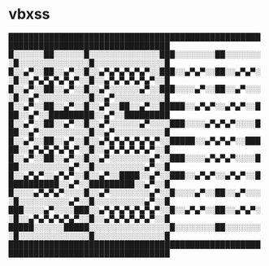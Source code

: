 # vbxss
██████████████████████████████████████████████████████████████████████████████████
█░░░░░░██░░░░░░█░░░░░░░░░░░░░░███░░░░░░░░██░░░░░░░░█░░░░░░░░░░░░░░█░░░░░░░░░░░░░░█
█░░▄▀░░██░░▄▀░░█░░▄▀▄▀▄▀▄▀▄▀░░███░░▄▀▄▀░░██░░▄▀▄▀░░█░░▄▀▄▀▄▀▄▀▄▀░░█░░▄▀▄▀▄▀▄▀▄▀░░█
█░░▄▀░░██░░▄▀░░█░░▄▀░░░░░░▄▀░░███░░░░▄▀░░██░░▄▀░░░░█░░▄▀░░░░░░░░░░█░░▄▀░░░░░░░░░░█
█░░▄▀░░██░░▄▀░░█░░▄▀░░██░░▄▀░░█████░░▄▀▄▀░░▄▀▄▀░░███░░▄▀░░█████████░░▄▀░░█████████
█░░▄▀░░██░░▄▀░░█░░▄▀░░░░░░▄▀░░░░███░░░░▄▀▄▀▄▀░░░░███░░▄▀░░░░░░░░░░█░░▄▀░░░░░░░░░░█
█░░▄▀░░██░░▄▀░░█░░▄▀▄▀▄▀▄▀▄▀▄▀░░█████░░▄▀▄▀▄▀░░█████░░▄▀▄▀▄▀▄▀▄▀░░█░░▄▀▄▀▄▀▄▀▄▀░░█
█░░▄▀░░██░░▄▀░░█░░▄▀░░░░░░░░▄▀░░███░░░░▄▀▄▀▄▀░░░░███░░░░░░░░░░▄▀░░█░░░░░░░░░░▄▀░░█
█░░▄▀▄▀░░▄▀▄▀░░█░░▄▀░░████░░▄▀░░███░░▄▀▄▀░░▄▀▄▀░░███████████░░▄▀░░█████████░░▄▀░░█
█░░░░▄▀▄▀▄▀░░░░█░░▄▀░░░░░░░░▄▀░░█░░░░▄▀░░██░░▄▀░░░░█░░░░░░░░░░▄▀░░█░░░░░░░░░░▄▀░░█
███░░░░▄▀░░░░███░░▄▀▄▀▄▀▄▀▄▀▄▀░░█░░▄▀▄▀░░██░░▄▀▄▀░░█░░▄▀▄▀▄▀▄▀▄▀░░█░░▄▀▄▀▄▀▄▀▄▀░░█
█████░░░░░░█████░░░░░░░░░░░░░░░░█░░░░░░░░██░░░░░░░░█░░░░░░░░░░░░░░█░░░░░░░░░░░░░░█
██████████████████████████████████████████████████████████████████████████████████
 
